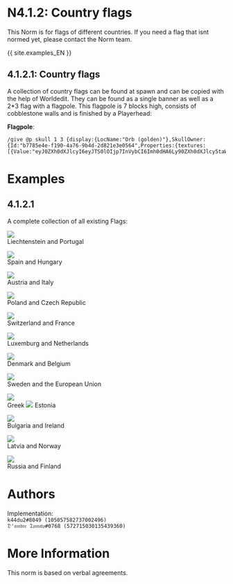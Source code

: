 # N4.1.2:  Country flags

This Norm is for flags of different countries. If you need a flag that isnt normed yet, please contact the Norm team.

{{ site.examples_EN }}

## 4.1.2.1:  Country flags

A collection of country flags can be found at spawn and can be copied with the help of Worldedit. They can be found as a single banner as well as a 2*3 flag with a flagpole. This flagpole is 7 blocks high, consists of cobblestone walls and is finished by a Playerhead:

**Flagpole**:
```
/give @p skull 1 3 {display:{LocName:"Orb (golden)"},SkullOwner:{Id:"b7785e4e-f190-4a76-9b4d-2d821e3e0564",Properties:{textures:[{Value:"eyJ0ZXh0dXJlcyI6eyJTS0lOIjp7InVybCI6Imh0dHA6Ly90ZXh0dXJlcy5taW5lY3JhZnQubmV0L3RleHR1cmUvNDUyZGNhNjhjOGY4YWY1MzNmYjczN2ZhZWVhY2JlNzE3Yjk2ODc2N2ZjMTg4MjRkYzJkMzdhYzc4OWZjNzcifX19"}]}}}
```

# Examples

## 4.1.2.1
A complete collection of all existing Flags:

![](https://i.imgur.com/7054378.png)  
Liechtenstein and Portugal

![](https://i.imgur.com/aZbCpW7.png)  
Spain and Hungary

![](https://i.imgur.com/VOT4osQ.png)  
Austria and Italy

![](https://i.imgur.com/vqL9SiN.png)  
Poland and Czech Republic

![](https://i.imgur.com/VFJ4GsI.png)  
Switzerland and France

![](https://i.imgur.com/sg7j9mz.png)  
Luxemburg and Netherlands

![](https://i.imgur.com/tTat5VT.png)  
Denmark and Belgium

![](https://i.imgur.com/Zu9ipmL.png)  
Sweden and the European Union

![](https://cdn.discordapp.com/attachments/708274594414592031/714909200412835941/2020-05-27_18.42.05.png)  
Greek
![](https://cdn.discordapp.com/attachments/708274594414592031/714909129453601130/2020-05-27_18.41.18.png)
Estonia

![](https://i.imgur.com/I8KRfM2.png)  
Bulgaria and Ireland

![](https://i.imgur.com/JHzAl7A.png)  
Latvia and Norway

![](https://i.imgur.com/jD6P2Nh.png)  
Russia and Finland

# Authors

Implementation:  
`k44du2#8049 (105057582737002496)`  
`𝔇'𝔞𝔪𝔡𝔯𝔢 𝔗𝔬𝔪𝔞𝔱𝔬#0768 (572715030135439360)`

# More Information

This norm is based on verbal agreements.
